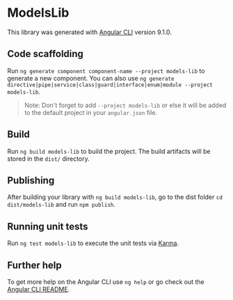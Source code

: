 # ModelsLib

This library was generated with [Angular CLI](https://github.com/angular/angular-cli) version 9.1.0.

## Code scaffolding

Run `ng generate component component-name --project models-lib` to generate a new component. You can also use `ng generate directive|pipe|service|class|guard|interface|enum|module --project models-lib`.
> Note: Don't forget to add `--project models-lib` or else it will be added to the default project in your `angular.json` file. 

## Build

Run `ng build models-lib` to build the project. The build artifacts will be stored in the `dist/` directory.

## Publishing

After building your library with `ng build models-lib`, go to the dist folder `cd dist/models-lib` and run `npm publish`.

## Running unit tests

Run `ng test models-lib` to execute the unit tests via [Karma](https://karma-runner.github.io).

## Further help

To get more help on the Angular CLI use `ng help` or go check out the [Angular CLI README](https://github.com/angular/angular-cli/blob/master/README.md).

